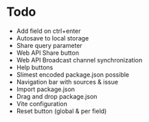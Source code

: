 # Todo

- Add field on ctrl+enter
- Autosave to local storage
- Share query parameter
- Web API Share button
- Web API Broadcast channel synchronization
- Help buttons
- Slimest encoded package.json possible
- Navigation bar with sources & issue
- Import package.json
- Drag and drop package.json
- Vite configuration
- Reset button (global & per field)
